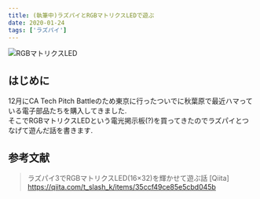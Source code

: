 ```yaml
---
title: (執筆中)ラズパイとRGBマトリクスLEDで遊ぶ
date: 2020-01-24
tags: ['ラズパイ']
---
```


![RGBマトリクスLED](https://dl.dropboxusercontent.com/s/51sb17is3fpk7r4/RGB%E3%83%9E%E3%83%88%E3%83%AA%E3%82%AF%E3%82%B9LED.gif?dl=0)

## はじめに
12月にCA Tech Pitch Battleのため東京に行ったついでに秋葉原で最近ハマっている電子部品たちを購入してきました.  
そこでRGBマトリクスLEDという電光掲示板(?)を買ってきたのでラズパイとつなげて遊んだ話を書きます.

## 参考文献
> ラズパイ3でRGBマトリクスLED(16×32)を輝かせて遊ぶ話 [Qiita]  
> https://qiita.com/t_slash_k/items/35ccf49ce85e5cbd045b